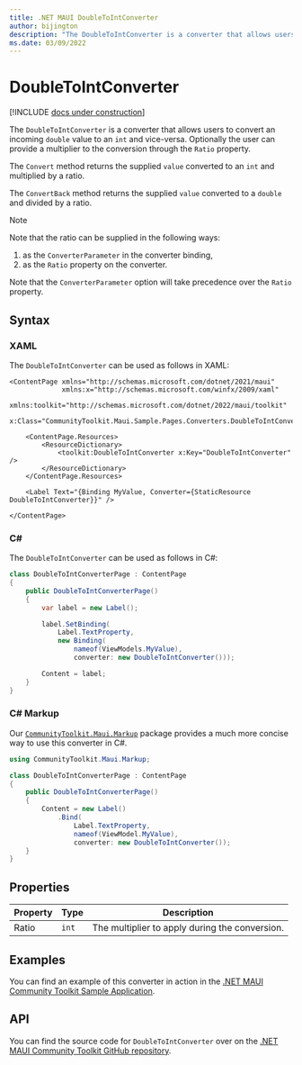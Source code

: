 ```yaml
---
title: .NET MAUI DoubleToIntConverter
author: bijington
description: "The DoubleToIntConverter is a converter that allows users to convert an incoming `double` value to an `int` and vice-versa."
ms.date: 03/09/2022
---
```


# DoubleToIntConverter

[!INCLUDE [docs under construction](../includes/preview-note.md)]

The `DoubleToIntConverter` is a converter that allows users to convert an incoming `double` value to an `int` and vice-versa. Optionally the user can provide a multiplier to the conversion through the `Ratio` property.

The `Convert` method returns the supplied `value` converted to an `int` and multiplied by a ratio.

The `ConvertBack` method returns the supplied `value` converted to a `double` and divided by a ratio.

> [!NOTE]
> Note that the ratio can be supplied in the following ways:
> 1. as the `ConverterParameter` in the converter binding,
> 1. as the `Ratio` property on the converter.
> 
> Note that the `ConverterParameter` option will take precedence over the `Ratio` property.

## Syntax

### XAML

The `DoubleToIntConverter` can be used as follows in XAML:

```xaml
<ContentPage xmlns="http://schemas.microsoft.com/dotnet/2021/maui"
             xmlns:x="http://schemas.microsoft.com/winfx/2009/xaml"
             xmlns:toolkit="http://schemas.microsoft.com/dotnet/2022/maui/toolkit"
             x:Class="CommunityToolkit.Maui.Sample.Pages.Converters.DoubleToIntConverterPage">

    <ContentPage.Resources>
        <ResourceDictionary>
            <toolkit:DoubleToIntConverter x:Key="DoubleToIntConverter" />
        </ResourceDictionary>
    </ContentPage.Resources>

    <Label Text="{Binding MyValue, Converter={StaticResource DoubleToIntConverter}}" />

</ContentPage>
```

### C#

The `DoubleToIntConverter` can be used as follows in C#:

```csharp
class DoubleToIntConverterPage : ContentPage
{
    public DoubleToIntConverterPage()
    {
        var label = new Label();

		label.SetBinding(
			Label.TextProperty,
			new Binding(
				nameof(ViewModels.MyValue),
				converter: new DoubleToIntConverter()));

		Content = label;
    }
}
```

### C# Markup

Our [`CommunityToolkit.Maui.Markup`](../markup/markup.md) package provides a much more concise way to use this converter in C#.

```csharp
using CommunityToolkit.Maui.Markup;

class DoubleToIntConverterPage : ContentPage
{
    public DoubleToIntConverterPage()
    {
        Content = new Label()
            .Bind(
                Label.TextProperty,
                nameof(ViewModel.MyValue),
                converter: new DoubleToIntConverter());
    }
}
```

## Properties

|Property  |Type  |Description  |
|---------|---------|---------|
| Ratio | `int` | The multiplier to apply during the conversion. |

## Examples

You can find an example of this converter in action in the [.NET MAUI Community Toolkit Sample Application](https://github.com/CommunityToolkit/Maui/blob/main/samples/CommunityToolkit.Maui.Sample/Pages/Converters/DoubleToIntConverterPage.xaml).

## API

You can find the source code for `DoubleToIntConverter` over on the [.NET MAUI Community Toolkit GitHub repository](https://github.com/CommunityToolkit/Maui/blob/main/src/CommunityToolkit.Maui/Converters/DoubleToIntConverter.cs).
